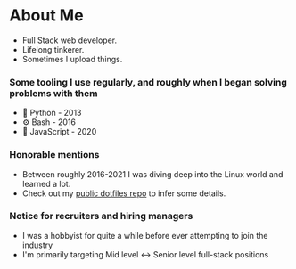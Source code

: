# About Me

* Full Stack web developer.
* Lifelong tinkerer.
* Sometimes I upload things.

### Some tooling I use regularly, and roughly when I began solving problems with them

* 🐍 Python - 2013
* ⚙️ Bash - 2016
* 💫 JavaScript - 2020

### Honorable mentions

* Between roughly 2016-2021 I was diving deep into the Linux world and learned a lot.
* Check out my [public dotfiles repo](https://github.com/innateessence/dotfiles) to infer some details.

### Notice for recruiters and hiring managers

* I was a hobbyist for quite a while before ever attempting to join the industry
* I'm primarily targeting Mid level <-> Senior level full-stack positions
